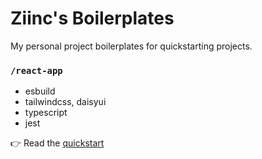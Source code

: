 # Ziinc's Boilerplates

My personal project boilerplates for quickstarting projects.

### `/react-app`

- esbuild
- tailwindcss, daisyui
- typescript
- jest

👉 Read the [quickstart](./react-app/README)
